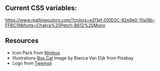 ## Current CSS variables:

https://www.realtimecolors.com/?colors=e2f1ef-010E0C-92e8e0-10a18b-FFBC19&fonts=Chakra%20Petch-B612%20Mono

## Resources

-   Icon Pack from [Nimbus](https://icon-sets.iconify.design/nimbus/)
-   Illustrations [Box Cat](https://pixabay.com/illustrations/box-cat-pet-animal-black-cat-8702500/) Image by Bianca Van Dijk from Pixabay
-   Logo from [Twemoji](https://github.com/twitter/twemoji)
